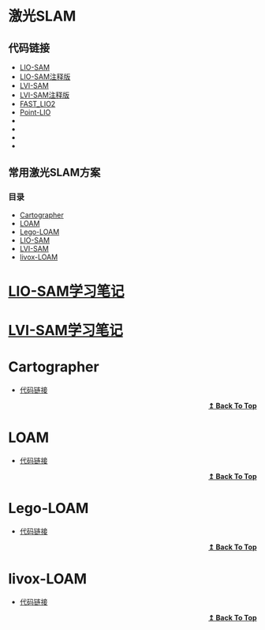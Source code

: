 # 激光SLAM

## 代码链接
* [LIO-SAM](https://github.com/TixiaoShan/LIO-SAM)
* [LIO-SAM注释版](https://github.com/smilefacehh/LIO-SAM-DetailedNote)
* [LVI-SAM](https://github.com/TixiaoShan/LVI-SAM)
* [LVI-SAM注释版](https://github.com/kvlton/LVI-SAM)
* [FAST_LIO2](https://github.com/hku-mars/FAST_LIO)
* [Point-LIO](https://github.com/hku-mars/Point-LIO)
* []()
* []()
* []()
* []()



## 常用激光SLAM方案

### 目录

* [Cartographer](#Cartographer)
* [LOAM](#LOAM)
* [Lego-LOAM](#Lego-LOAM)
* [LIO-SAM](#LIO-SAM学习笔记)
* [LVI-SAM](#LVI-SAM学习笔记)
* [livox-LOAM](#livox-LOAM)

# [LIO-SAM学习笔记](./LIO-SAM学习笔记.md)

# [LVI-SAM学习笔记](./LVI-SAM学习笔记.md)

# Cartographer
* [代码链接](https://github.com/cartographer-project/cartographer)

</details>
<div align="right">
    <b><a href="#目录">↥ Back To Top</a></b>
</div>

# LOAM
* [代码链接](https://github.com/HKUST-Aerial-Robotics/A-LOAM)

</details>
<div align="right">
    <b><a href="#目录">↥ Back To Top</a></b>
</div>

# Lego-LOAM
* [代码链接](https://github.com/RobustFieldAutonomyLab/LeGO-LOAM)

</details>
<div align="right">
    <b><a href="#目录">↥ Back To Top</a></b>
</div>

# livox-LOAM
* [代码链接](https://github.com/hku-mars/loam_livox)

</details>
<div align="right">
    <b><a href="#目录">↥ Back To Top</a></b>
</div>
